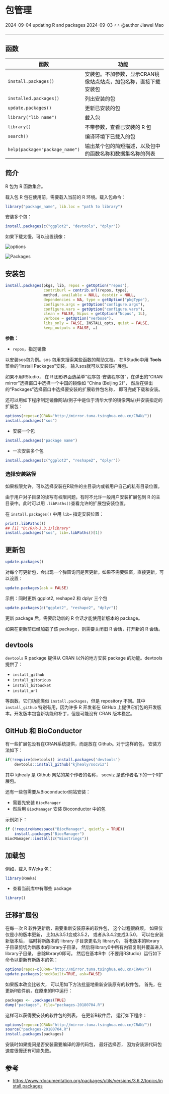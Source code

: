 # 包管理

2024-09-04 updating R and packages
2024-09-03 ⭐⭐
@author Jiawei Mao
***

## 函数

| 函数 | 功能 |
|--|--|
| `install.packages()` | 安装包。不加参数，显示CRAN镜像站点站点，加包名称，直接下载安装包 |
| `installed.packages()` | 列出安装的包 |
| `update.packages()` | 更新已安装的包 |
| `library("lib name")` | 载入包 |
| `library()` | 不带参数，查看已安装的 R 包 |
| `search()` | 编译环境下已载入的包 |
| `help(package="package_name")` | 输出某个包的简短描述，以及包中的函数名称和数据集名称的列表 |

## 简介

R 包为 R 函数集合。

载入包
R 包在使用前，需要载入当前的 R 环境。载入包命令：

```r
library("package_name", lib.loc = "path to library")
```

安装多个包：

```r
install.packages(c("ggplot2", "devtools", "dplyr"))
```

如果下载太慢，可以设置镜像：

![options](images/2020-05-28-22-50-55.png)

![Packages](images/2020-05-28-22-51-14.png)

## 安装包

```r
install.packages(pkgs, lib, repos = getOption("repos"),
                 contriburl = contrib.url(repos, type),
                 method, available = NULL, destdir = NULL,
                 dependencies = NA, type = getOption("pkgType"),
                 configure.args = getOption("configure.args"),
                 configure.vars = getOption("configure.vars"),
                 clean = FALSE, Ncpus = getOption("Ncpus", 1L),
                 verbose = getOption("verbose"),
                 libs_only = FALSE, INSTALL_opts, quiet = FALSE,
                 keep_outputs = FALSE, …)
```

**参数：**

- `repos`，指定镜像

以安装sos包为例。sos 包用来搜索某些函数的帮助文档。 在RStudio中用 **Tools** 菜单的“Install Packages”安装， 输入sos就可以安装该扩展包。

如果不用RStudio， 在 R 图形界面选菜单“程序包-安装程序包”，在弹出的“CRAN mirror”选择窗口中选择一个中国的镜像如 “China (Beijing 2)”， 然后在弹出的“Packages”选择窗口中选择要安装的扩展软件包名称， 即可完成下载和安装。

还可以用如下程序制定镜像网站(例子中是位于清华大学的镜像网站)并安装指定的扩展包：

```r
options(repos=c(CRAN="http://mirror.tuna.tsinghua.edu.cn/CRAN/"))
install.packages("sos")
```

- 安装一个包

```R
install.packages("package name")
```

- 一次安装多个包

```R
install.packages(c("ggplot2", "reshape2", "dplyr"))
```

### 选择安装路径

如果权限允许，可以选择安装在R软件的主目录内或者用户自己的私有目录位置。

由于用户对子目录的读写有权限问题，有时不允许一般用户安装扩展包到 R 的主目录中。此时可以用 `.libPaths()`查看允许的扩展包安装位置。

在 `install.packages()` 中用 `lib=` 指定安装位置：

```r
print(.libPaths())
## [1] "D:/R/R-3.3.1/library"
install.packages("sos", lib=.libPaths()[1])
```

## 更新包

```r
update.packages()
```

对每个可更新包，会出现一个弹窗询问是否更新。如果不需要弹窗，直接更新，可以设置：

```r
update.packages(ask = FALSE)
```

示例：同时更新 ggplot2, reshape2 和 dplyr 三个包

```R
update.packages(c("ggplot2", "reshape2", "dplyr"))
```

更新 package 后，需要启动新的 R 会话才能使用新版本的 package。

如果在更新前已经加载了该 package，则需要关闭旧 R 会话，打开新的 R 会话。

## devtools

`devtools` R package 提供从 CRAN 以外的地方安装 package 的功能。devtools 提供了：

- `install_github`
- `install_gitorious`
- `install_bitbucket`
- `install_url`

等函数。它们功能类似 `install.packages`，但是 repository 不同。其中 `install_github` 特别有用，因为许多 R 开发者在 GitHub 上提供它们包的开发版本。开发版本包含新功能和补丁，但是可能没有 CRAN 版本稳定。

## GitHub 和 BioConductor

有一些扩展包没有在CRAN系统提供，而是放在 Github。对于这样的包， 安装方法如下：

```r
if(!require(devtools)) install.packages('devtools')
	devtools::install_github("kjhealy/socviz")
```

其中 kjhealy 是 Github 网站的某个作者的名称， socviz 是该作者名下的一个R扩展包。

还有一些包需要从Bioconductor网站安装：

- 需要先安装 `BiocManager`
- 然后用 `BiocManager` 安装 Bioconductor 中的包

示例如下：

```r
if (!requireNamespace("BiocManager", quietly = TRUE))
    install.packages("BiocManager")
BiocManager::install(c("Biostrings"))
```

## 加载包

例如，载入 RWeka 包：

```r
library(RWeka)
```

- 查看当前库中有哪些 package

```r
library()
```

## 迁移扩展包

在每一次 R 软件更新后，需要重新安装原来的软件包， 这个过程很麻烦。 如果仅仅是小的版本更新， 比如从3.5.1变成3.5.2， 或者从3.4.2变成3.5.0， 可以在安装新版本后， 临时将新版本的 library 子目录更名为 library0， 将老版本的library子目录剪切为新版本的library子目录， 然后将library0中所有内容复制并覆盖进入library子目录， 删除library0即可。 然后在基本R中（不要用RStudio）运行如下命令以更新有新版本的包：

```r
options(repos=c(CRAN="http://mirror.tuna.tsinghua.edu.cn/CRAN/"))
update.packages(checkBuilt=TRUE, ask=FALSE)
```

如果版本改变比较大， 可以用如下方法批量地重新安装原有的软件包。 首先，在更新R软件前，在原来的R中运行：

```r
packages <- .packages(TRUE)
dump("packages", file="packages-20180704.R")
```

这样可以获得要安装的软件包的列表。 在更新R软件后， 运行如下程序：

```r
options(repos=c(CRAN="http://mirror.tuna.tsinghua.edu.cn/CRAN/"))
source("packages-20180704.R")
install.packages(packages)
```

安装时如果提问是否安装需要编译的源代码包， 最好选择否， 因为安装源代码包速度很慢还有可能失败。

## 参考

- https://www.rdocumentation.org/packages/utils/versions/3.6.2/topics/install.packages